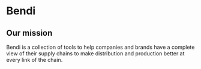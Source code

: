 # Bendi

## Our mission

Bendi is a collection of tools to help companies and brands have a complete view of their supply chains to make distribution and production better at every link of the chain.